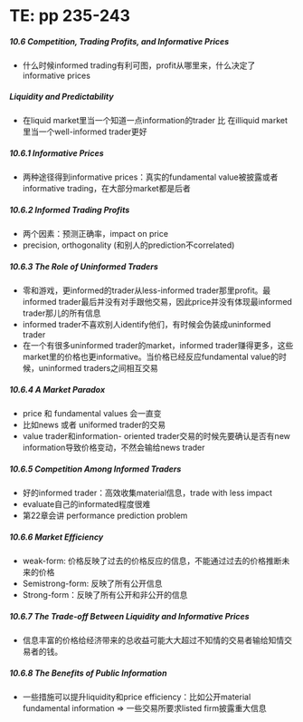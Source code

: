 # TE: pp 235-243

##### 10.6 Competition, Trading Profits, and Informative Prices

- 什么时候informed trading有利可图，profit从哪里来，什么决定了informative prices

##### Liquidity and Predictability

- 在liquid market里当一个知道一点information的trader 比 在illiquid market里当一个well-informed trader更好

##### 10.6.1 Informative Prices

- 两种途径得到informative prices：真实的fundamental value被披露或者informative trading，在大部分market都是后者

##### 10.6.2 Informed Trading Profits

- 两个因素：预测正确率，impact on price
- precision, orthogonality (和别人的prediction不correlated)

##### 10.6.3 The Role of Uninformed Traders

- 零和游戏，更informed的trader从less-informed trader那里profit。最informed trader最后并没有对手跟他交易，因此price并没有体现最informed trader那儿的所有信息
- informed trader不喜欢别人identify他们，有时候会伪装成uninformed trader
- 在一个有很多uninformed trader的market，informed trader赚得更多，这些market里的价格也更informative。当价格已经反应fundamental value的时候，uninformed traders之间相互交易

##### 10.6.4 A Market Paradox

- price 和 fundamental values 会一直变
- 比如news 或者 uniformed trader的交易
- value trader和information- oriented trader交易的时候先要确认是否有new information导致价格变动，不然会输给news trader

##### 10.6.5 Competition Among Informed Traders

- 好的informed trader：高效收集material信息，trade with less impact
- evaluate自己的informated程度很难
- 第22章会讲 performance prediction problem

##### 10.6.6 Market Efficiency

- weak-form: 价格反映了过去的价格反应的信息，不能通过过去的价格推断未来的价格
- Semistrong-form: 反映了所有公开信息
- Strong-form：反映了所有公开和非公开的信息

##### 10.6.7 The Trade-off Between Liquidity and Informative Prices

- 信息丰富的价格给经济带来的总收益可能大大超过不知情的交易者输给知情交易者的钱。

##### 10.6.8 The Benefits of Public Information 

- 一些措施可以提升liquidity和price efficiency：比如公开material fundamental information => 一些交易所要求listed  firm披露重大信息

    
